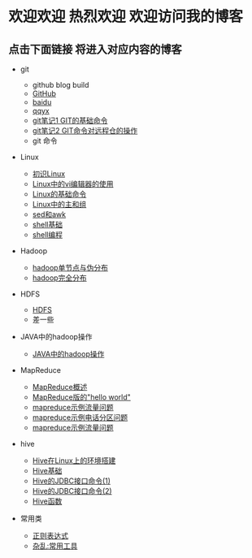 # 欢迎欢迎 热烈欢迎  欢迎访问我的博客
## 点击下面链接 将进入对应内容的博客
- git
	- github blog build
	- [GitHub](https://hwrbjdsj.github.io/git/blog)
	- [baidu](https://baidu.com)
	- [qqyx](https://mail.qq.com/)
	- [git笔记1 GIT的基础命令](https://hwrbjdsj.github.io/1.1)
	- [git笔记2 GIT命令对远程仓的操作](https://hwrbjdsj.github.io/1.2)
	- git 命令
- Linux
	- [初识Linux](https://hwrbjdsj.github.io/1.3)
	- [Linux中的vi编辑器的使用](https://hwrbjdsj.github.io/1.4)
	- [Linux的基础命令](https://hwrbjdsj.github.io/1.5)
	- [Linux中的主和组](https://hwrbjdsj.github.io/1.7)
	- [sed和awk](https://hwrbjdsj.github.io/1.9)
	- [shell基础](https://hwrbjdsj.github.io/2.0)
	- [shell编程](https://hwrbjdsj.github.io/2.1)
	
- Hadoop
	- [hadoop单节点与伪分布](https://hwrbjdsj.github.io/2.2)
	- [hadoop完全分布](https://hwrbjdsj.github.io/2.3)
	
- HDFS
	- [HDFS](https://hwrbjdsj.github.io/2.4)
	- 差一些
	
- JAVA中的hadoop操作
	- [JAVA中的hadoop操作](https://hwrbjdsj.github.io/2.6)
- MapReduce
	- [MapReduce概述](https://hwrbjdsj.github.io/2.7)
	- [MapReduce版的"hello world"](https://hwrbjdsj.github.io/2.8)
	- [mapreduce示例流量问题](https://hwrbjdsj.github.io/2.9.1)
	- [mapreduce示例电话分区问题](https://hwrbjdsj.github.io/2.9.2)
	- [mapreduce示例流量问题](https://hwrbjdsj.github.io/2.9.1)
- hive
	- [Hive在Linux上的环境搭建](https://hwrbjdsj.github.io/3.0)
	- [Hive基础](https://hwrbjdsj.github.io/3.1)
	- [Hive的JDBC接口命令(1)](https://hwrbjdsj.github.io/3.2)
	- [Hive的JDBC接口命令(2)](https://hwrbjdsj.github.io/3.3)
	- [Hive函数](https://hwrbjdsj.github.io/3.4)
- 常用类
	- [正则表达式](https://hwrbjdsj.github.io/1.6)
	- [杂乱:常用工具](https://hwrbjdsj.github.io/1.8)